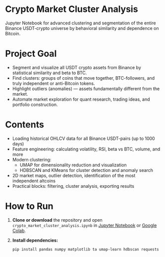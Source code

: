 # Crypto Market Cluster Analysis

Jupyter Notebook for advanced clustering and segmentation of the entire Binance USDT-crypto universe by behavioral similarity and dependence on Bitcoin.


# Project Goal

- Segment and visualize all USDT crypto assets from Binance by statistical similarity and beta to BTC.
- Find clusters: groups of coins that move together, BTC-followers, and truly independent or anti-Bitcoin tokens.
- Highlight outliers (anomalies) — assets fundamentally different from the market.
- Automate market exploration for quant research, trading ideas, and portfolio construction.


# Contents

- Loading historical OHLCV data for all Binance USDT-pairs (up to 1000 days)
- Feature engineering: calculating volatility, RSI, beta vs BTC, volume, and more
- Modern clustering:
    - UMAP for dimensionality reduction and visualization
    - HDBSCAN and KMeans for cluster detection and anomaly search
- 2D market maps, outlier detection, identification of the most independent altcoins
- Practical blocks: filtering, cluster analysis, exporting results


# How to Run

1. **Clone or download** the repository and open `crypto_market_cluster_analysis.ipynb` in [Jupyter Notebook](https://jupyter.org/) or [Google Colab](https://colab.research.google.com/).

2. **Install dependencies:**
   ```bash
   pip install pandas numpy matplotlib ta umap-learn hdbscan requests
